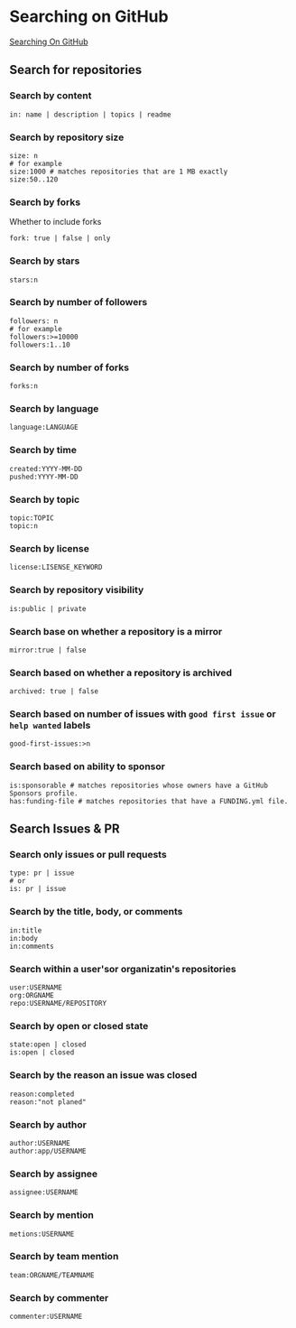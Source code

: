 # Searching on GitHub

[Searching On GitHub](https://docs.github.com/en/search-github/searching-on-github)

## Search for repositories

### Search by content

```
in: name | description | topics | readme
```

### Search by repository size

```
size: n
# for example
size:1000 # matches repositories that are 1 MB exactly
size:50..120 
```

### Search by forks

Whether to include forks

```
fork: true | false | only
```

### Search by stars

```
stars:n
```

### Search by number of followers

```
followers: n
# for example
followers:>=10000
followers:1..10
```

### Search by number of forks

```
forks:n
```

### Search by language

```
language:LANGUAGE
```



### Search by time

```
created:YYYY-MM-DD
pushed:YYYY-MM-DD
```

### Search by topic

```
topic:TOPIC
topic:n
```

### Search by license

```
license:LISENSE_KEYWORD
```

### Search by repository visibility

```
is:public | private
```

### Search base on whether a  repository is a mirror

```
mirror:true | false
```

### Search based on whether a repository is archived

```
archived: true | false
```

### Search based on number of issues with `good first issue` or `help wanted` labels

```
good-first-issues:>n
```

### Search based on ability to sponsor

```
is:sponsorable # matches repositories whose owners have a GitHub Sponsors profile.
has:funding-file # matches repositories that have a FUNDING.yml file.
```

## Search Issues & PR

### Search only issues or pull requests

```
type: pr | issue
# or
is: pr | issue
```

### Search by the title, body, or comments

```
in:title
in:body
in:comments
```

### Search within a user'sor organizatin's repositories

```
user:USERNAME
org:ORGNAME
repo:USERNAME/REPOSITORY
```

### Search by open or closed state

```
state:open | closed
is:open | closed
```

### Search by the reason an issue was closed

```
reason:completed
reason:"not planed"
```

### Search by author

```
author:USERNAME
author:app/USERNAME
```

### Search by assignee

```
assignee:USERNAME
```

### Search by mention

```
metions:USERNAME
```

### Search by team mention

```
team:ORGNAME/TEAMNAME
```

### Search by commenter

```
commenter:USERNAME
```

